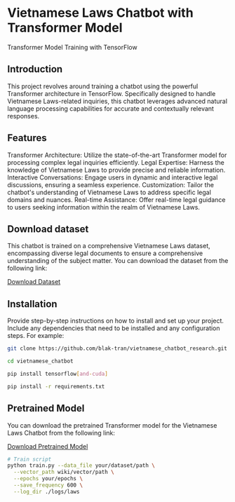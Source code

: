 # Vietnamese Laws Chatbot with Transformer Model

Transformer Model Training with TensorFlow

## Introduction
This project revolves around training a chatbot using the powerful Transformer architecture in TensorFlow. Specifically designed to handle Vietnamese Laws-related inquiries, this chatbot leverages advanced natural language processing capabilities for accurate and contextually relevant responses.

## Features
Transformer Architecture: Utilize the state-of-the-art Transformer model for processing complex legal inquiries efficiently.
Legal Expertise: Harness the knowledge of Vietnamese Laws to provide precise and reliable information.
Interactive Conversations: Engage users in dynamic and interactive legal discussions, ensuring a seamless experience.
Customization: Tailor the chatbot's understanding of Vietnamese Laws to address specific legal domains and nuances.
Real-time Assistance: Offer real-time legal guidance to users seeking information within the realm of Vietnamese Laws.

## Download dataset
This chatbot is trained on a comprehensive Vietnamese Laws dataset, encompassing diverse legal documents to ensure a comprehensive understanding of the subject matter.
You can download the dataset from the following link:

[Download Dataset](https://drive.google.com/drive/folders/1jMmkgAQ9QeSV4eLlzmkxBtftLpmDMOel?usp=sharing)

## Installation

Provide step-by-step instructions on how to install and set up your project. Include any dependencies that need to be installed and any configuration steps. For example:

```bash
git clone https://github.com/blak-tran/vietnamese_chatbot_research.git

cd vietnamese_chatbot

pip install tensorflow[and-cuda]

pip install -r requirements.txt
```

## Pretrained Model

You can download the pretrained Transformer model for the Vietnamese Laws Chatbot from the following link:

[Download Pretrained Model](https://drive.google.com/drive/folders/1ym6IEKV8b1q7InmwzCMCDimior3ABIdj?usp=sharing)

```bash
# Train script 
python train.py --data_file your/dataset/path \
  --vector_path wiki/vector/path \
  --epochs your/epochs \
  --save_frequency 600 \
  --log_dir ./logs/laws
```


